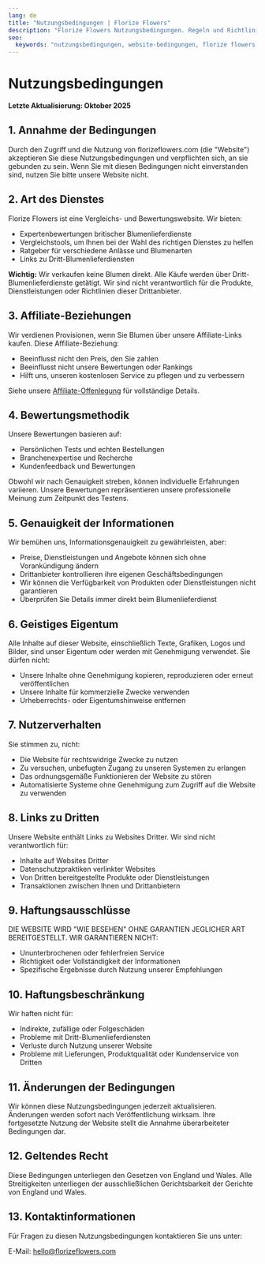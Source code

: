 ```yaml
---
lang: de
title: "Nutzungsbedingungen | Florize Flowers"
description: "Florize Flowers Nutzungsbedingungen. Regeln und Richtlinien für die Nutzung unserer Website."
seo:
  keywords: "nutzungsbedingungen, website-bedingungen, florize flowers bedingungen"
---
```


# Nutzungsbedingungen

**Letzte Aktualisierung: Oktober 2025**

## 1. Annahme der Bedingungen

Durch den Zugriff und die Nutzung von florizeflowers.com (die "Website") akzeptieren Sie diese Nutzungsbedingungen und verpflichten sich, an sie gebunden zu sein. Wenn Sie mit diesen Bedingungen nicht einverstanden sind, nutzen Sie bitte unsere Website nicht.

## 2. Art des Dienstes

Florize Flowers ist eine Vergleichs- und Bewertungswebsite. Wir bieten:

- Expertenbewertungen britischer Blumenlieferdienste
- Vergleichstools, um Ihnen bei der Wahl des richtigen Dienstes zu helfen
- Ratgeber für verschiedene Anlässe und Blumenarten
- Links zu Dritt-Blumenlieferdiensten

**Wichtig:** Wir verkaufen keine Blumen direkt. Alle Käufe werden über Dritt-Blumenlieferdienste getätigt. Wir sind nicht verantwortlich für die Produkte, Dienstleistungen oder Richtlinien dieser Drittanbieter.

## 3. Affiliate-Beziehungen

Wir verdienen Provisionen, wenn Sie Blumen über unsere Affiliate-Links kaufen. Diese Affiliate-Beziehung:

- Beeinflusst nicht den Preis, den Sie zahlen
- Beeinflusst nicht unsere Bewertungen oder Rankings
- Hilft uns, unseren kostenlosen Service zu pflegen und zu verbessern

Siehe unsere [Affiliate-Offenlegung](/de/affiliate-disclosure) für vollständige Details.

## 4. Bewertungsmethodik

Unsere Bewertungen basieren auf:

- Persönlichen Tests und echten Bestellungen
- Branchenexpertise und Recherche
- Kundenfeedback und Bewertungen

Obwohl wir nach Genauigkeit streben, können individuelle Erfahrungen variieren. Unsere Bewertungen repräsentieren unsere professionelle Meinung zum Zeitpunkt des Testens.

## 5. Genauigkeit der Informationen

Wir bemühen uns, Informationsgenauigkeit zu gewährleisten, aber:

- Preise, Dienstleistungen und Angebote können sich ohne Vorankündigung ändern
- Drittanbieter kontrollieren ihre eigenen Geschäftsbedingungen
- Wir können die Verfügbarkeit von Produkten oder Dienstleistungen nicht garantieren
- Überprüfen Sie Details immer direkt beim Blumenlieferdienst

## 6. Geistiges Eigentum

Alle Inhalte auf dieser Website, einschließlich Texte, Grafiken, Logos und Bilder, sind unser Eigentum oder werden mit Genehmigung verwendet. Sie dürfen nicht:

- Unsere Inhalte ohne Genehmigung kopieren, reproduzieren oder erneut veröffentlichen
- Unsere Inhalte für kommerzielle Zwecke verwenden
- Urheberrechts- oder Eigentumshinweise entfernen

## 7. Nutzerverhalten

Sie stimmen zu, nicht:

- Die Website für rechtswidrige Zwecke zu nutzen
- Zu versuchen, unbefugten Zugang zu unseren Systemen zu erlangen
- Das ordnungsgemäße Funktionieren der Website zu stören
- Automatisierte Systeme ohne Genehmigung zum Zugriff auf die Website zu verwenden

## 8. Links zu Dritten

Unsere Website enthält Links zu Websites Dritter. Wir sind nicht verantwortlich für:

- Inhalte auf Websites Dritter
- Datenschutzpraktiken verlinkter Websites
- Von Dritten bereitgestellte Produkte oder Dienstleistungen
- Transaktionen zwischen Ihnen und Drittanbietern

## 9. Haftungsausschlüsse

DIE WEBSITE WIRD "WIE BESEHEN" OHNE GARANTIEN JEGLICHER ART BEREITGESTELLT. WIR GARANTIEREN NICHT:

- Ununterbrochenen oder fehlerfreien Service
- Richtigkeit oder Vollständigkeit der Informationen
- Spezifische Ergebnisse durch Nutzung unserer Empfehlungen

## 10. Haftungsbeschränkung

Wir haften nicht für:

- Indirekte, zufällige oder Folgeschäden
- Probleme mit Dritt-Blumenlieferdiensten
- Verluste durch Nutzung unserer Website
- Probleme mit Lieferungen, Produktqualität oder Kundenservice von Dritten

## 11. Änderungen der Bedingungen

Wir können diese Nutzungsbedingungen jederzeit aktualisieren. Änderungen werden sofort nach Veröffentlichung wirksam. Ihre fortgesetzte Nutzung der Website stellt die Annahme überarbeiteter Bedingungen dar.

## 12. Geltendes Recht

Diese Bedingungen unterliegen den Gesetzen von England und Wales. Alle Streitigkeiten unterliegen der ausschließlichen Gerichtsbarkeit der Gerichte von England und Wales.

## 13. Kontaktinformationen

Für Fragen zu diesen Nutzungsbedingungen kontaktieren Sie uns unter:

E-Mail: [hello@florizeflowers.com](mailto:hello@florizeflowers.com)
